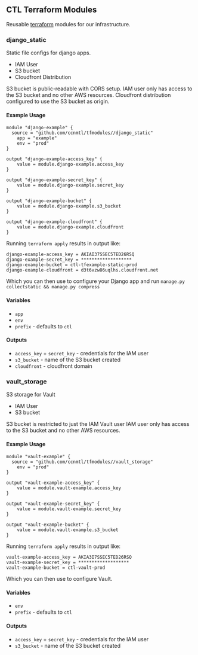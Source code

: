 ## CTL Terraform Modules

Reusable [terraform](https://terraform.io/) modules for our
infrastructure.

### django_static

Static file configs for django apps.

* IAM User
* S3 bucket
* Cloudfront Distribution

S3 bucket is public-readable with CORS setup.
IAM user only has access to the S3 bucket and no other AWS resources.
Cloudfront distribution configured to use the S3 bucket as origin.

#### Example Usage

	module "django-example" {
	  source = "github.com/ccnmtl/tfmodules//django_static"
		app = "example"
		env = "prod"
	}

	output "django-example-access_key" {
		value = module.django-example.access_key
	}

	output "django-example-secret_key" {
		value = module.django-example.secret_key
	}

	output "django-example-bucket" {
		value = module.django-example.s3_bucket
	}

	output "django-example-cloudfront" {
		value = module.django-example.cloudfront
	}

Running `terraform apply` results in output like:

    django-example-access_key = AKIAI37SSEC5TED26RSQ
    django-example-secret_key = *******************
    django-example-bucket = ctl-tfexample-static-prod
    django-example-cloudfront = d3t6vzw86uqlhs.cloudfront.net


Which you can then use to configure your Django app and run `manage.py
collectstatic && manage.py compress`

#### Variables

* `app`
* `env`
* `prefix` - defaults to `ctl`

#### Outputs

* `access_key` + `secret_key` - credentials for the IAM user
* `s3_bucket` - name of the S3 bucket created
* `cloudfront` - cloudfront domain

### vault_storage

S3 storage for Vault

* IAM User
* S3 bucket

S3 bucket is restricted to just the IAM Vault user
IAM user only has access to the S3 bucket and no other AWS resources.

#### Example Usage

	module "vault-example" {
	  source = "github.com/ccnmtl/tfmodules//vault_storage"
		env = "prod"
	}

	output "vault-example-access_key" {
		value = module.vault-example.access_key
	}

	output "vault-example-secret_key" {
		value = module.vault-example.secret_key
	}

	output "vault-example-bucket" {
		value = module.vault-example.s3_bucket
	}

Running `terraform apply` results in output like:

    vault-example-access_key = AKIA3I7SSEC5TED26RSQ
    vault-example-secret_key = *******************
    vault-example-bucket = ctl-vault-prod


Which you can then use to configure Vault.

#### Variables

* `env`
* `prefix` - defaults to `ctl`

#### Outputs

* `access_key` + `secret_key` - credentials for the IAM user
* `s3_bucket` - name of the S3 bucket created
